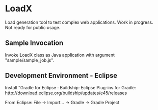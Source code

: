 # LoadX
Load generation tool to test complex web applications. Work in progress. Not ready for public usage.

## Sample Invocation

Invoke LoadX class as Java application with argument "sample/sample_job.js".

## Development Environment - Eclipse
Install "Gradle for Eclipse : Buildship: Eclipse Plug-ins for Gradle:
    http://download.eclipse.org/buildship/updates/e45/releases

From Eclipse:
    File -> Import... -> Gradle -> Gradle Project